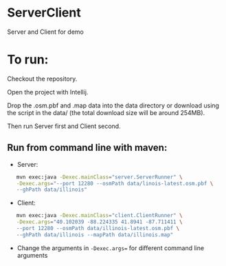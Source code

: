 # ServerClient
Server and Client for demo

# To run:
Checkout the repository.

Open the project with Intellij.

Drop the .osm.pbf and .map data into the data directory or download using the script
in the data/ (the total download size will be around 254MB).

Then run Server first and Client second.

## Run from command line with maven:

 - Server:
```bash
   mvn exec:java -Dexec.mainClass="server.ServerRunner" \
   -Dexec.args="--port 12280 --osmPath data/linois-latest.osm.pbf \
   --ghPath data/illinois"
```
 - Client:
```bash
   mvn exec:java -Dexec.mainClass="client.ClientRunner" \
   -Dexec.args="40.102039 -88.224335 41.8941 -87.711411 \
   --port 12280 --osmPath data/illinois-latest.osm.pbf \
   --ghPath data/illinois --mapPath data/illinois.map"
```
 - Change the arguments in `-Dexec.args=` for different command line arguments

